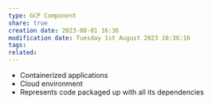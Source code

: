 ```yaml
---
type: GCP Component 
share: true
creation date: 2023-08-01 16:36
modification date: Tuesday 1st August 2023 16:36:16
tags:
related:
---
```


- Containerized applications
- Cloud environment
- Represents code packaged up with all its dependencies